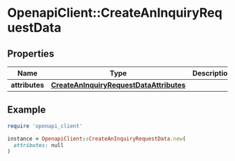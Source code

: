 # OpenapiClient::CreateAnInquiryRequestData

## Properties

| Name | Type | Description | Notes |
| ---- | ---- | ----------- | ----- |
| **attributes** | [**CreateAnInquiryRequestDataAttributes**](CreateAnInquiryRequestDataAttributes.md) |  |  |

## Example

```ruby
require 'openapi_client'

instance = OpenapiClient::CreateAnInquiryRequestData.new(
  attributes: null
)
```

